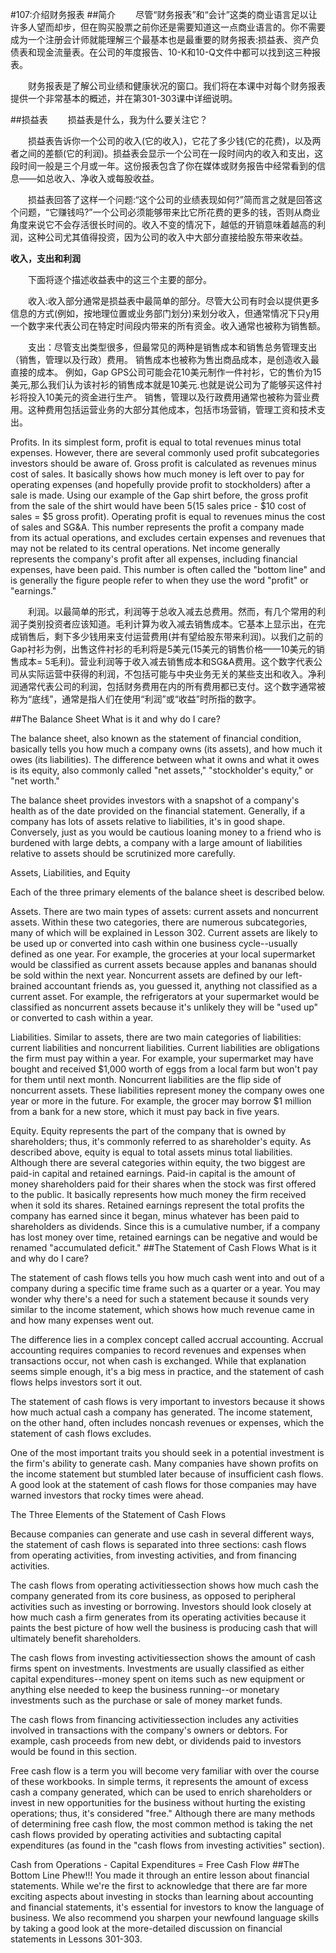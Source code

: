 #107:介绍财务报表
##简介
　　尽管“财务报表”和“会计”这类的商业语言足以让许多人望而却步，但在购买股票之前你还是需要知道这一点商业语言的。你不需要成为一个注册会计师就能理解三个最基本也是最重要的财务报表:损益表、资产负债表和现金流量表。在公司的年度报告、10-K和10-Q文件中都可以找到这三种报表。

　　财务报表是了解公司业绩和健康状况的窗口。我们将在本课中对每个财务报表提供一个非常基本的概述，并在第301-303课中详细说明。

##损益表
　　损益表是什么，我为什么要关注它？

　　损益表告诉你一个公司的收入(它的收入)，它花了多少钱(它的花费)，以及两者之间的差额(它的利润)。损益表会显示一个公司在一段时间内的收入和支出，这段时间一般是三个月或一年。这份报表包含了你在媒体或财务报告中经常看到的信息——如总收入、净收入或每股收益。

　　损益表回答了这样一个问题:“这个公司的业绩表现如何?”简而言之就是回答这个问题，“它赚钱吗?”一个公司必须能够带来比它所花费的更多的钱，否则从商业角度来说它不会存活很长时间的。收入不变的情况下，越低的开销意味着越高的利润，这种公司尤其值得投资，因为公司的收入中大部分直接给股东带来收益。

**收入，支出和利润**

　　下面将逐个描述收益表中的这三个主要的部分。

　　收入:收入部分通常是损益表中最简单的部分。尽管大公司有时会以提供更多信息的方式(例如，按地理位置或业务部门划分)来划分收入，但通常情况下只y用一个数字来代表公司在特定时间段内带来的所有资金。收入通常也被称为销售额。

　　支出：尽管支出类型很多，但最常见的两种是销售成本和销售总务管理支出（销售，管理以及行政）费用。 销售成本也被称为售出商品成本，是创造收入最直接的成本。 例如，Gap GPS公司可能会花10美元制作一件衬衫，它的售价为15美元,那么我们认为该衬衫的销售成本就是10美元.也就是说公司为了能够买这件衬衫将投入10美元的资金进行生产。 销售，管理以及行政费用通常也被称为营业费用。这种费用包括运营业务的大部分其他成本，包括市场营销，管理工资和技术支出。

Profits. In its simplest form, profit is equal to total revenues minus total expenses. However, there are several commonly used profit subcategories investors should be aware of. Gross profit is calculated as revenues minus cost of sales. It basically shows how much money is left over to pay for operating expenses (and hopefully provide profit to stockholders) after a sale is made. Using our example of the Gap shirt before, the gross profit from the sale of the shirt would have been $5 ($15 sales price - $10 cost of sales = $5 gross profit). Operating profit is equal to revenues minus the cost of sales and SG&A. This number represents the profit a company made from its actual operations, and excludes certain expenses and revenues that may not be related to its central operations. Net income generally represents the company's profit after all expenses, including financial expenses, have been paid. This number is often called the "bottom line" and is generally the figure people refer to when they use the word "profit" or "earnings." 

　　利润。以最简单的形式，利润等于总收入减去总费用。然而，有几个常用的利润子类别投资者应该知道。毛利计算为收入减去销售成本。它基本上显示出，在完成销售后，剩下多少钱用来支付运营费用(并有望给股东带来利润)。以我们之前的Gap衬衫为例，出售这件衬衫的毛利将是5美元(15美元的销售价格——10美元的销售成本= 5毛利)。营业利润等于收入减去销售成本和SG&A费用。这个数字代表公司从实际运营中获得的利润，不包括可能与中央业务无关的某些支出和收入。净利润通常代表公司的利润，包括财务费用在内的所有费用都已支付。这个数字通常被称为“底线”，通常是指人们在使用“利润”或“收益”时所指的数字。

##The Balance Sheet
What is it and why do I care?

The balance sheet, also known as the statement of financial condition, basically tells you how much a company owns 
(its assets), and how much it owes (its liabilities). The difference between what it owns and what it owes is its 
equity, also commonly called "net assets," "stockholder's equity," or "net worth."

The balance sheet provides investors with a snapshot of a company's health as of the date provided on the financial 
statement. Generally, if a company has lots of assets relative to liabilities, it's in good shape. Conversely, just 
as you would be cautious loaning money to a friend who is burdened with large debts, a company with a large amount 
of liabilities relative to assets should be scrutinized more carefully.

Assets, Liabilities, and Equity

Each of the three primary elements of the balance sheet is described below.

Assets. There are two main types of assets: current assets and noncurrent assets. Within these two categories, there 
are numerous subcategories, many of which will be explained in Lesson 302. Current assets are likely to be used up or 
converted into cash within one business cycle--usually defined as one year. For example, the groceries at your local 
supermarket would be classified as current assets because apples and bananas should be sold within the next year. Noncurrent 
assets are defined by our left-brained accountant friends as, you guessed it, anything not classified as a current 
asset. For example, the refrigerators at your supermarket would be classified as noncurrent assets because it's 
unlikely they will be "used up" or converted to cash within a year.

Liabilities. Similar to assets, there are two main categories of liabilities: current liabilities and noncurrent 
liabilities. Current liabilities are obligations the firm must pay within a year. For example, your supermarket may 
have bought and received $1,000 worth of eggs from a local farm but won't pay for them until next month. Noncurrent 
liabilities are the flip side of noncurrent assets. These liabilities represent money the company owes one year or more 
in the future. For example, the grocer may borrow $1 million from a bank for a new store, which it must pay back in five years.

Equity. Equity represents the part of the company that is owned by shareholders; thus, it's commonly referred to as 
shareholder's equity. As described above, equity is equal to total assets minus total liabilities. Although there are 
several categories within equity, the two biggest are paid-in capital and retained earnings. Paid-in capital is the 
amount of money shareholders paid for their shares when the stock was first offered to the public. It basically 
represents how much money the firm received when it sold its shares. Retained earnings represent the total profits 
the company has earned since it began, minus whatever has been paid to shareholders as dividends. Since this is a 
cumulative number, if a company has lost money over time, retained earnings can be negative and would be renamed "accumulated deficit." 
##The Statement of Cash Flows
What is it and why do I care?

The statement of cash flows tells you how much cash went into and out of a company during a specific time frame such 
as a quarter or a year. You may wonder why there's a need for such a statement because it sounds very similar to the 
income statement, which shows how much revenue came in and how many expenses went out.

The difference lies in a complex concept called accrual accounting. Accrual accounting requires companies to record 
revenues and expenses when transactions occur, not when cash is exchanged. While that explanation seems simple enough, 
it's a big mess in practice, and the statement of cash flows helps investors sort it out.

The statement of cash flows is very important to investors because it shows how much actual cash a company has 
generated. The income statement, on the other hand, often includes noncash revenues or expenses, which the statement 
of cash flows excludes.

One of the most important traits you should seek in a potential investment is the firm's ability to generate 
cash. Many companies have shown profits on the income statement but stumbled later because of insufficient cash 
flows. A good look at the statement of cash flows for those companies may have warned investors that rocky times 
were ahead.

The Three Elements of the Statement of Cash Flows

Because companies can generate and use cash in several different ways, the statement of cash flows is separated 
into three sections: cash flows from operating activities, from investing activities, and from financing activities.

The cash flows from operating activitiessection shows how much cash the company generated from its core business, 
as opposed to peripheral activities such as investing or borrowing. Investors should look closely at how much cash 
a firm generates from its operating activities because it paints the best picture of how well the business is producing 
cash that will ultimately benefit shareholders.

The cash flows from investing activitiessection shows the amount of cash firms spent on investments. Investments are 
usually classified as either capital expenditures--money spent on items such as new equipment or anything else needed 
to keep the business running--or monetary investments such as the purchase or sale of money market funds.

The cash flows from financing activitiessection includes any activities involved in transactions with the company's 
owners or debtors. For example, cash proceeds from new debt, or dividends paid to investors would be found in this section.

Free cash flow is a term you will become very familiar with over the course of these workbooks. In simple terms, it 
represents the amount of excess cash a company generated, which can be used to enrich shareholders or invest in new 
opportunities for the business without hurting the existing operations; thus, it's considered "free." Although there 
are many methods of determining free cash flow, the most common method is taking the net cash flows provided by 
operating activities and subtacting capital expenditures (as found in the "cash flows from investing activities" 
section).

Cash from Operations - Capital Expenditures = Free Cash Flow
##The Bottom Line
Phew!!! You made it through an entire lesson about financial statements. While we're the first to acknowledge that 
there are far more exciting aspects about investing in stocks than learning about accounting and financial 
statements, it's essential for investors to know the language of business. We also recommend you sharpen your newfound 
language skills by taking a good look at the more-detailed discussion on financial statements in Lessons 301-303.
